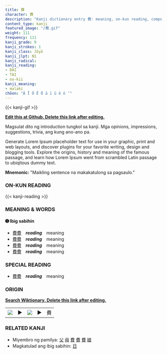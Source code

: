 ```yaml
---
title: 費
character: 費
description: "Kanji dictionary entry 費: meaning, on-kun reading, compounds, origin, related kanji"
content_type: kanji
featured_image: "/費.gif"
weight: 111
frequency: 111
kanji_grade: 9
kanji_strokes: 1
kanji_class: Jōyō
kanji_jlpt: N1
kanji_radical: 
kanji_reading: 
- DAI
- TAI
- oo-kii
kanji_meaning:
- malaki
chōon: "Ā Ī Ū Ē Ō ā ī ū ē ō ’"
---
```

[//]: # (Don't edit the line below. Kanji animated GIF code is automatically generated.)
{{< kanji-gif >}}

[//]: # (Edit below this line.)

**[Edit this at Github. Delete this link after editing.](https://github.com/tim0g/tim/tree/main/content/kanji/費/index.md)**

Magsulat dito ng introduction tungkol sa kanji. Mga opinions, impressions, suggestions, trivia, ang kung ano-ano pa.

Generate Lorem Ipsum placeholder text for use in your graphic, print and web layouts, and discover plugins for your favorite writing, design and blogging tools. Explore the origins, history and meaning of the famous passage, and learn how Lorem Ipsum went from scrambled Latin passage to ubiqitous dummy text.
 
**Mnemonic:** "Maikling sentence na makakatulong sa pagsaulo."

### ON-KUN READING

[//]: # (Don't edit the line below. ON-KUN READING code is automatically generated.)
{{< kanji-reading >}}

### MEANING & WORDS

#### ➊ **Ibig sabihin**
  - [費](../費)[費](../費)　***reading***　meaning
  - [費](../費)[費](../費)　***reading***　meaning
  - [費](../費)[費](../費)　***reading***　meaning
  - [費](../費)[費](../費)　***reading***　meaning

### SPECIAL READING
  - [費](../費)[費](../費)　***reading***　meaning

### ORIGIN

**[Search Wiktionary. Delete this link after editing.](https://wiktionary.org/wiki/費)**
<table class="kanji-table"><tr><td>
<img src="60px-費-bronze.svg.png">
</td><td>▶</td><td>
<img src="60px-費-oracle.svg.png">
</td><td>▶</td>
<td class="kanji-origin">費</td>
</tr></table>

### RELATED KANJI
- Miyembro ng pamilya: [父](../父) [母](../母) [費](../費) [費](../費) [費](../費) [娘](../娘)
- Magkatulad ang ibig sabihin: [日](../日)
